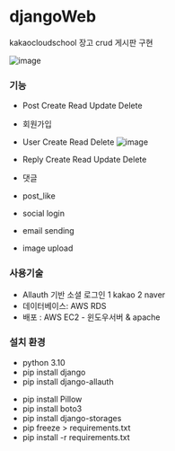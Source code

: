 # djangoWeb 
kakaocloudschool
장고 crud 게시판 구현

![image](https://user-images.githubusercontent.com/44285158/176856643-35739868-4342-4428-9e8d-690fe3459e7b.png)


### 기능

* Post Create Read Update Delete
* 회원가입
* User Create Read        Delete
![image](https://user-images.githubusercontent.com/44285158/176856890-2664ce45-fde2-4d3e-854e-a8fe4544f9aa.png)

* Reply Create Read Update Delete 
* 댓글

* post_like
* social login
* email sending
* image upload

### 사용기술

* Allauth 기반 소셜 로그인 1 kakao 2 naver
* 데이터베이스: AWS RDS
* 배포 : AWS EC2 - 윈도우서버 & apache
### 설치 환경
* python 3.10
* pip install django
* pip install django-allauth
- pip install Pillow
- pip install boto3
- pip install django-storages
- pip freeze > requirements.txt
- pip install -r requirements.txt
